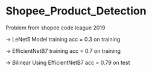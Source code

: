 # Shopee_Product_Detection
Problem from shopee code league 2019

-> LeNet5 Model training acc = 0.3 on training

-> EfficientNetB7 training acc = 0.7 on training

-> Bilinear Using EfficientNetB7 acc = 0.79 on test
